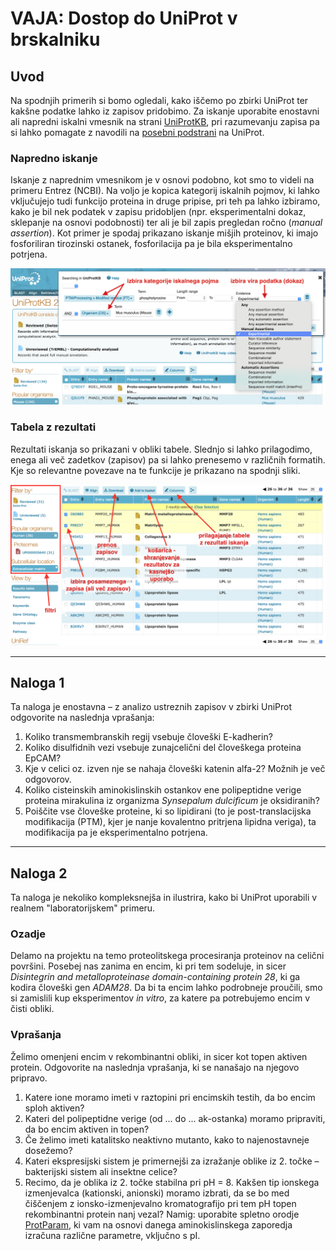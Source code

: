 # VAJA: Dostop do UniProt v brskalniku

## Uvod
Na spodnjih primerih si bomo ogledali, kako iščemo po zbirki UniProt ter kakšne podatke lahko iz zapisov pridobimo. Za iskanje uporabite enostavni ali napredni iskalni vmesnik na strani [UniProtKB](http://www.uniprot.org), pri razumevanju zapisa pa si lahko pomagate z navodili na [posebni podstrani](http://www.uniprot.org/docs/manual) na UniProt.

### Napredno iskanje
Iskanje z naprednim vmesnikom je v osnovi podobno, kot smo to videli na primeru Entrez (NCBI). Na voljo je kopica kategorij iskalnih pojmov, ki lahko vključujejo tudi funkcijo proteina in druge pripise, pri teh pa lahko izbiramo, kako je bil nek podatek v zapisu pridobljen (npr. eksperimentalni dokaz, sklepanje na osnovi podobnosti) ter ali je bil zapis pregledan ročno (*manual assertion*). Kot primer je spodaj prikazano iskanje mišjih proteinov, ki imajo fosforiliran tirozinski ostanek, fosforilacija pa je bila eksperimentalno potrjena.

![Napredno iskanje po UniProt](slike/uniprot_web-advanced_search.png)

### Tabela z rezultati
Rezultati iskanja so prikazani v obliki tabele. Slednjo si lahko prilagodimo, enega ali več zadetkov (zapisov) pa si lahko prenesemo v različnih formatih. Kje so relevantne povezave na te funkcije je prikazano na spodnji sliki.

![UniProt rezultati v tabeli](slike/uniprot_rezultati_primer1.png)

---
## Naloga 1
Ta naloga je enostavna – z analizo ustreznih zapisov v zbirki UniProt odgovorite na naslednja vprašanja:
1. Koliko transmembranskih regij vsebuje človeški E-kadherin?
2. Koliko disulfidnih vezi vsebuje zunajcelični del človeškega proteina EpCAM?
3. Kje v celici oz. izven nje se nahaja človeški katenin alfa-2? Možnih je več odgovorov.
4. Koliko cisteinskih aminokislinskih ostankov ene polipeptidne verige proteina mirakulina iz organizma *Synsepalum dulcificum* je oksidiranih?
5. Poiščite vse človeške proteine, ki so lipidirani (to je post-translacijska modifikacija (PTM), kjer je nanje kovalentno pritrjena lipidna veriga), ta modifikacija pa je eksperimentalno potrjena.

---
## Naloga 2
Ta naloga je nekoliko kompleksnejša in ilustrira, kako bi UniProt uporabili v realnem "laboratorijskem" primeru.

### Ozadje
Delamo na projektu na temo proteolitskega procesiranja proteinov na celični površini. Posebej nas zanima en encim, ki pri tem sodeluje, in sicer *Disintegrin and metalloproteinase domain-containing protein 28*, ki ga  kodira človeški gen *ADAM28*. Da bi ta encim lahko podrobneje proučili, smo si zamislili kup eksperimentov *in vitro*, za katere pa potrebujemo encim v čisti obliki.

### Vprašanja

Želimo omenjeni encim v rekombinantni obliki, in sicer kot topen aktiven protein. Odgovorite na naslednja vprašanja, ki se nanašajo na njegovo pripravo.

1. Katere ione moramo imeti v raztopini pri encimskih testih, da bo encim sploh aktiven?
2. Kateri del polipeptidne verige (od ... do ... ak-ostanka) moramo pripraviti, da bo encim aktiven in topen?
3. Če želimo imeti katalitsko neaktivno mutanto, kako to najenostavneje dosežemo?
4. Kateri ekspresijski sistem je primernejši za izražanje oblike iz 2. točke – bakterijski sistem ali insektne celice?
5. Recimo, da je oblika iz 2. točke stabilna pri pH = 8. Kakšen tip ionskega izmenjevalca (kationski, anionski) moramo izbrati, da se bo med čiščenjem z ionsko-izmenjevalno kromatografijo pri tem pH topen rekombinantni protein nanj vezal? Namig: uporabite spletno orodje [ProtParam](https://web.expasy.org/protparam/), ki vam na osnovi danega aminokislinskega zaporedja izračuna različne parametre, vključno s pI.

